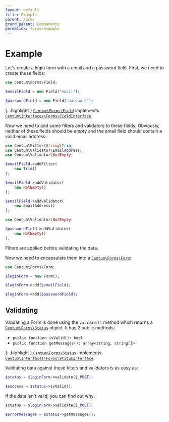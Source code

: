 ```yaml
---
layout: default
title: Example
parent: Forms
grand_parent: Components
permalink: forms/example
---
```




# Example

Let's create a login form with a email and a password field.
First, we need to create these fields:

```php
use Centum\Forms\Field;

$emailField = new Field("email");

$passwordField = new Field("password");
```

{: .highlight }
[`Centum\Forms\Field`](https://github.com/SidRoberts/centum/blob/development/src/Forms/Field.php) implements [`Centum\Interfaces\Forms\FieldInterface`](https://github.com/SidRoberts/centum/blob/development/src/Interfaces/Forms/FieldInterface.php).

Now we need to add some filters and validators to these fields.
Obviously, neither of these fields should be empty and the email field should contain a valid email address:

```php
use Centum\Filter\String\Trim;
use Centum\Validator\EmailAddress;
use Centum\Validator\NotEmpty;

$emailField->addFilter(
    new Trim()
);

$emailField->addValidator(
    new NotEmpty()
);

$emailField->addValidator(
    new EmailAddress()
);
```

```php
use Centum\Validator\NotEmpty;

$passwordField->addValidator(
    new NotEmpty()
);
```

Filters are applied before validating the data.

Now we need to encapsulate them into a [`Centum\Forms\Form`](https://github.com/SidRoberts/centum/blob/development/src/Forms/Form.php):

```php
use Centum\Forms\Form;

$loginForm = new Form();

$loginForm->add($emailField);

$loginForm->add($passwordField);
```



## Validating

Validating a Form is done using the `validate()` method which returns a [`Centum\Forms\Status`](https://github.com/SidRoberts/centum/blob/development/src/Forms/Status.php) object.
It has 2 public methods:

- `public function isValid(): bool`
- `public function getMessages(): array<string, string[]>`

{: .highlight }
[`Centum\Forms\Status`](https://github.com/SidRoberts/centum/blob/development/src/Forms/Status.php) implements [`Centum\Interfaces\Forms\StatusInterface`](https://github.com/SidRoberts/centum/blob/development/src/Interfaces/Forms/StatusInterface.php).

Validating data against these filters and validators is as easy as:

```php
$status = $loginForm->validate($_POST);

$success = $status->isValid();
```

If the data isn't valid, you can find out why:

```php
$status = $loginForm->validate($_POST);

$errorMessages = $status->getMessages();
```
